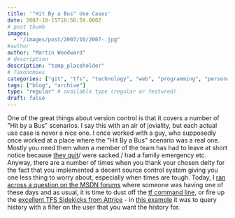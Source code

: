 ```yaml
---
title: '"Hit By a Bus" Use Cases'
date: 2007-10-15T16:56:59.000Z
# post thumb
images:
  - "/images/post/2007/10/2007-.jpg"
#author
author: "Martin Woodward"
# description
description: "temp_placeholder"
# Taxonomies
categories: ["git", "tfs", "technology", "web", "programming", "personal"]
tags: ["blog", "archive"]
type: "regular" # available type (regular or featured)
draft: false
---
```


One of the great things about version control is that it covers a number of "Hit by a Bus" scenarios. I say this with an air of joviality, but each actual use case is never a nice one. I once worked with a guy, who supposedly once worked at a place where the "Hit By a Bus" scenario was a real one. Mostly you need them when a member of the team has had to leave at short notice because [they quit](http://www.woodwardweb.com/vsts/000143.html)/ were sacked / had a family emergency etc. Anyway, there are a number of times when you thank your chosen deity for the fact that you implemented a decent source control system giving you one less thing to worry about, especially when times are tough. Today, I [ran across a question on the MSDN forums](http://forums.microsoft.com/MSDN/ShowPost.aspx?PostID=2271260&SiteID=1&mode=1) where someone was having one of these days and as usual, it is time to dust off the [tf command line](<http://msdn2.microsoft.com/en-us/library/z51z7zy0(VS.80).aspx>), or fire up the [excellent TFS Sidekicks from Attrice](http://www.attrice.info/cm/tfs/index.htm) - in [this example](http://forums.microsoft.com/MSDN/ShowPost.aspx?PostID=2271260&SiteID=1&mode=1) it was to query history with a filter on the user that you want the history for.
